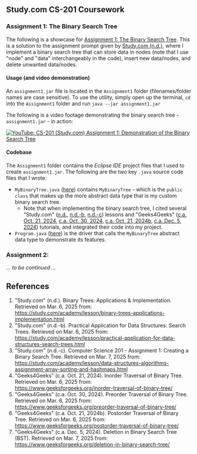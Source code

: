 
## Study.com CS-201 Coursework

### Assignment 1: The Binary Search Tree

The following is a showcase for [Assignment 1: The Binary Search Tree](./Assignment1). This is a solution to the assignment prompt given by [Study.com (n.d.)](https://study.com/academy/lesson/binary-trees-applications-implementation.html), where I implement a binary search tree that can store data in nodes (note that I use "node" and "data" interchangeably in the code), insert new data/nodes, and delete unwanted data/nodes.

#### Usage (and video demonstration)

An ``assignment1.jar`` file is located in the ``Assignment1`` folder (filenames/folder names are case sensitive). To use the utility, simply open up the terminal, ``cd`` into the ``Assignment1`` folder and run ``java --jar assignment1.jar``

The following is a video footage demonstrating the binary search tree - ``assignment1.jar`` - in action:

[![YouTube: CS-201 (Study.com) Assignment 1: Demonstration of the Binary Search Tree](https://img.youtube.com/vi/we6UDeys28s/0.jpg)](https://www.youtube.com/watch?v=we6UDeys28s)

#### Codebase

The ``Assignment1`` folder contains the _Eclipse IDE_ project files that I used to create ``assignment1.jar``. The following are the two key ``.java`` source code files that I wrote:

* ``MyBinaryTree.java`` ([here](./Assignment1/src/assignment/MyBinaryTree.java)) contains ``MyBinaryTree`` - which is the ``public class`` that makes up the more abstract data type that is my custom binary search tree.
    * Note that when implementing the binary search tree, I cited several "Study.com" ([n.d.](https://study.com/academy/lesson/binary-trees-applications-implementation.html), [n.d.-b](https://study.com/academy/lesson/practical-application-for-data-structures-search-trees.html), [n.d.-c](https://study.com/academy/lesson/data-structures-algorithms-assignment-array-sorting-and-hashmaps.html)) lessons and "Geeks4Geeks" ([c.a. Oct. 21, 2024](https://www.geeksforgeeks.org/inorder-traversal-of-binary-tree/), [c.a. Oct. 30, 2024](https://www.geeksforgeeks.org/preorder-traversal-of-binary-tree/), [c.a. Oct. 21, 2024b](https://www.geeksforgeeks.org/postorder-traversal-of-binary-tree/), [c.a. Dec. 5, 2024](https://www.geeksforgeeks.org/deletion-in-binary-search-tree/)) tutorials, and integrated their code into my project.
* ``Program.java`` ([here](./Assignment1/src/assignment/Program.java)) is the driver that calls the ``MyBinaryTree`` abstract data type to demonstrate its features.

### Assignment 2:

_... to be continued ..._

## References

1. "Study.com" (n.d.). Binary Trees: Applications & Implementation. Retrieved on Mar. 6, 2025 from: https://study.com/academy/lesson/binary-trees-applications-implementation.html
2. "Study.com" (n.d.-b). Practical Application for Data Structures: Search Trees. Retrieved on Mar. 6, 2025 from: https://study.com/academy/lesson/practical-application-for-data-structures-search-trees.html
3. "Study.com" (n.d.-c). Computer Science 201 - Assignment 1: Creating a Binary Search Tree. Retrieved on Mar. 7, 2025 from: https://study.com/academy/lesson/data-structures-algorithms-assignment-array-sorting-and-hashmaps.html
4. "Geeks4Geeks" (c.a. Oct. 21, 2024). Inorder Traversal of Binary Tree. Retrieved on Mar. 6, 2025 from: https://www.geeksforgeeks.org/inorder-traversal-of-binary-tree/
5. "Geeks4Geeks" (c.a. Oct. 30, 2024). Preorder Traversal of Binary Tree. Retrieved on Mar. 6, 2025 from: https://www.geeksforgeeks.org/preorder-traversal-of-binary-tree/
6. "Geeks4Geeks" (c.a. Oct. 21, 2024b). Postorder Traversal of Binary Tree. Retrieved on Mar. 6, 2025 from: https://www.geeksforgeeks.org/postorder-traversal-of-binary-tree/
7. "Geeks4Geeks" (c.a. Dec. 5, 2024). Deletion in Binary Search Tree (BST). Retrieved on Mar. 7, 2025 from: https://www.geeksforgeeks.org/deletion-in-binary-search-tree/

